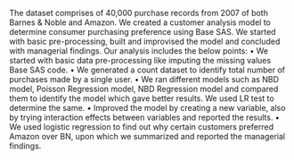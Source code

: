 The dataset comprises of 40,000 purchase records from 2007 of both Barnes & Noble and Amazon. We created a customer analysis model to determine consumer purchasing preference using Base SAS. We started with basic pre-processing, built and improvised the model and concluded with managerial findings.
Our analysis includes the below points:
•	We started with basic data pre-processing like imputing the missing values Base SAS code.
•	We generated a count dataset to identify total number of purchases made by a single user.
•	We ran different models such as NBD model, Poisson Regression model, NBD Regression model and compared them to identify the model which gave better results. We used LR test to determine the same.
•	Improved the model by creating a new variable, also by trying interaction effects between variables and reported the results. 
•	We used logistic regression to find out why certain customers preferred Amazon over BN, upon which we summarized and reported the managerial findings.

